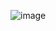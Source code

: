 ![image](https://user-images.githubusercontent.com/114317702/204114422-5cc96e36-9f57-4d1a-b6dd-ed05f7c091e7.png)
